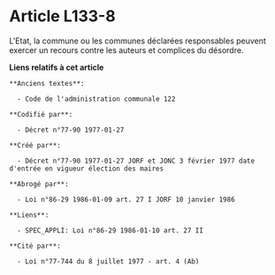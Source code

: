 # Article L133-8

L'Etat, la commune ou les communes déclarées responsables peuvent exercer un recours contre les auteurs et complices du
désordre.

**Liens relatifs à cet article**

	**Anciens textes**:

	  - Code de l'administration communale 122

	**Codifié par**:

	  - Décret n°77-90 1977-01-27

	**Créé par**:

	  - Décret n°77-90 1977-01-27 JORF et JONC 3 février 1977 date d'entrée en vigueur élection des maires

	**Abrogé par**:

	  - Loi n°86-29 1986-01-09 art. 27 I JORF 10 janvier 1986

	**Liens**:

	  - SPEC_APPLI: Loi n°86-29 1986-01-10 art. 27 II

	**Cité par**:

	  - Loi n°77-744 du 8 juillet 1977 - art. 4 (Ab)
